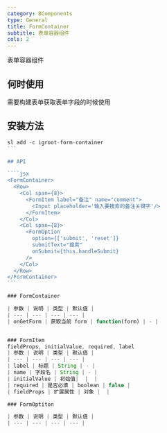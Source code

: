 ```yaml
---
category: BComponents
type: General
title: FormContainer
subtitle: 表单容器组件
cols: 2
---
```


表单容器组件

## 何时使用
需要构建表单获取表单字段的时候使用

## 安装方法
````jsx
sl add -c igroot-form-container
```

## API

````jsx
<FormContainer>
  <Row>
    <Col span={8}>
      <FormItem label="备注" name="comment">
        <Input placeholder='输入要搜索的备注关键字'/>
      </FormItem>
    </Col>
    <Col span={8}>
      <FormOption
        option={['submit', 'reset']}
        submitText="搜索"
        onSubmit={this.handleSubmit}
      />
    </Col>
  </Row>
</FormContainer>
```

### FormContainer

| 参数 | 说明 | 类型 | 默认值 |
| --- | --- | --- | --- |
| onGetForm | 获取当前 form | function(form) | - |


### FormItem
fieldProps, initialValue, required, label
| 参数 | 说明 | 类型 | 默认值 |
| --- | --- | --- | --- |
| label | 标题 | String | - |
| name | 字段名 | String | - |
| initialValue | 初始值|  |  |
| required | 是否必填 | boolean | false |
| fieldProps | 扩展属性 | 对象 |  |

### FormOptiton

| 参数 | 说明 | 类型 | 默认值 |
| --- | --- | --- | --- |
